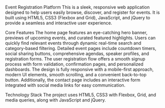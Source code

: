 Event Registration Platform
This is a sleek, responsive web application designed to help users easily browse, discover, and register for events. It is built using HTML5, CSS3 (Flexbox and Grid), 
JavaScript, and jQuery to provide a seamless and interactive user experience.

Core Features
The home page features an eye-catching hero banner, previews of upcoming events, and curated featured highlights. Users can quickly find relevant 
events through dynamic real-time search and category-based filtering. Detailed event pages include countdown timers, social sharing buttons, comprehensive agendas, 
speaker profiles, and registration forms. The user registration flow offers a smooth signup process with form validation, confirmation pages, and personalized dashboards. 
The design is fully responsive with a mobile-first approach, modern UI elements, smooth scrolling, and a convenient back-to-top button. Additionally, the contact page includes
an interactive form integrated with social media links for easy communication.

Technology Stack
The project uses HTML5, CSS3 with Flexbox, Grid, and media queries, along with JavaScript and jQuery.


